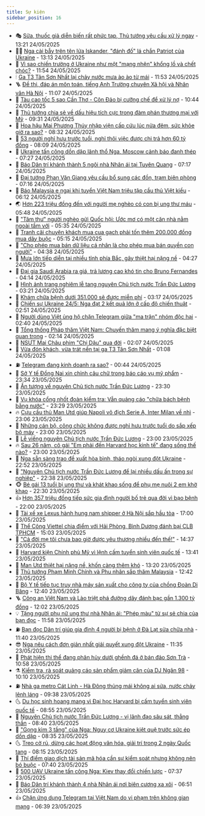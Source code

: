 ```yaml
---
title: Sự kiện
sidebar_position: 16
---
```


<!-- dantri-su-kien:START -->
- 🎭 [Sữa, thuốc giả diễn biến rất phức tạp, Thủ tướng yêu cầu xử lý ngay](https://dantri.com.vn/kinh-doanh/sua-thuoc-gia-dien-bien-rat-phuc-tap-thu-tuong-yeu-cau-xu-ly-ngay-20250524195226721.htm) - 13:21 24/05/2025
- 👨‍🏫 [Nga cài bẫy trên tên lửa Iskander, &quot;đánh đố&quot; lá chắn Patriot của Ukraine](https://dantri.com.vn/the-gioi/nga-cai-bay-tren-ten-lua-iskander-danh-do-la-chan-patriot-cua-ukraine-20250524195909701.htm) - 13:13 24/05/2025
- 🌮 [Vì sao chiến trường ở Ukraine như một &quot;mạng nhện&quot; khổng lồ và chết chóc?](https://dantri.com.vn/the-gioi/vi-sao-chien-truong-o-ukraine-nhu-mot-mang-nhen-khong-lo-va-chet-choc-20250524184348497.htm) - 11:54 24/05/2025
- 🕯 [Ga T3 Tân Sơn Nhất lại chảy nước mưa ào ào từ mái](https://dantri.com.vn/xa-hoi/ga-t3-tan-son-nhat-lai-chay-nuoc-mua-ao-ao-tu-mai-20250524180613106.htm) - 11:53 24/05/2025
- 🪜 [Đề thi, đáp án môn toán, tiếng Anh Trường chuyên Xã hội và Nhân văn Hà Nội](https://dantri.com.vn/giao-duc/de-thi-dap-an-mon-toan-tieng-anh-truong-chuyen-xa-hoi-va-nhan-van-ha-noi-20250524155236361.htm) - 11:07 24/05/2025
- 🐘 [Tàu cao tốc 5 sao Cần Thơ - Côn Đảo bị cưỡng chế để xử lý nợ](https://dantri.com.vn/xa-hoi/tau-cao-toc-5-sao-can-tho-con-dao-bi-cuong-che-de-xu-ly-no-20250524170237958.htm) - 10:44 24/05/2025
- 🤔 [Thủ tướng chia sẻ về dấu hiệu tích cực trong đàm phán thương mại với Mỹ](https://dantri.com.vn/kinh-doanh/thu-tuong-chia-se-ve-dau-hieu-tich-cuc-trong-dam-phan-thuong-mai-voi-my-20250524155722856.htm) - 09:31 24/05/2025
- 🧠 [Hoa hậu Mai Phương Thúy nhập viện cấp cứu lúc nửa đêm, sức khỏe giờ ra sao?](https://dantri.com.vn/giai-tri/hoa-hau-mai-phuong-thuy-nhap-vien-cap-cuu-luc-nua-dem-suc-khoe-gio-ra-sao-20250524142436141.htm) - 08:32 24/05/2025
- 📝 [53 người nghỉ hưu trước tuổi, nghỉ thôi việc được chi trả hơn 60 tỷ đồng](https://dantri.com.vn/noi-vu/53-nguoi-nghi-huu-truoc-tuoi-nghi-thoi-viec-duoc-chi-tra-hon-60-ty-dong-20250524145622203.htm) - 08:09 24/05/2025
- 🦏 [Ukraine tấn công dồn dập lãnh thổ Nga, Moscow cảnh báo đanh thép](https://dantri.com.vn/the-gioi/ukraine-tan-cong-don-dap-lanh-tho-nga-moscow-canh-bao-danh-thep-20250524141830202.htm) - 07:27 24/05/2025
- 🥰 [Báo Dân trí khánh thành 5 ngôi nhà Nhân ái tại Tuyên Quang](https://dantri.com.vn/tam-long-nhan-ai/bao-dan-tri-khanh-thanh-5-ngoi-nha-nhan-ai-tai-tuyen-quang-20250524131740553.htm) - 07:17 24/05/2025
- 🤗 [Đại tướng Phan Văn Giang yêu cầu bổ sung các đồn, trạm biên phòng](https://dantri.com.vn/xa-hoi/dai-tuong-phan-van-giang-yeu-cau-bo-sung-cac-don-tram-bien-phong-20250524140122773.htm) - 07:16 24/05/2025
- 🌈 [Báo Malaysia e ngại khi tuyển Việt Nam triệu tập cầu thủ Việt kiều](https://dantri.com.vn/the-thao/bao-malaysia-e-ngai-khi-tuyen-viet-nam-trieu-tap-cau-thu-viet-kieu-20250524131230184.htm) - 06:12 24/05/2025
- 🌏 [Hơn 223 triệu đồng đến với người mẹ nghèo có con bị ung thư máu](https://dantri.com.vn/tam-long-nhan-ai/hon-223-trieu-dong-den-voi-nguoi-me-ngheo-co-con-bi-ung-thu-mau-20250524115936173.htm) - 05:48 24/05/2025
- 💄 [&quot;Tâm thư&quot; người nghèo gửi Quốc hội: Ước mơ có một căn nhà nằm ngoài tầm với](https://dantri.com.vn/xa-hoi/tam-thu-nguoi-ngheo-gui-quoc-hoi-uoc-mo-co-mot-can-nha-nam-ngoai-tam-voi-20250524122202494.htm) - 05:35 24/05/2025
- 👺 [Tranh cãi chuyện khách mua cua gạch phải tốn thêm 200.000 đồng mua dây buộc](https://dantri.com.vn/du-lich/tranh-cai-chuyen-khach-mua-cua-gach-phai-ton-them-200000-dong-mua-day-buoc-20250524120805286.htm) - 05:15 24/05/2025
- 👹 [&quot;Cho phép mua bán dữ liệu cá nhân là cho phép mua bán quyền con người&quot;](https://dantri.com.vn/xa-hoi/cho-phep-mua-ban-du-lieu-ca-nhan-la-cho-phep-mua-ban-quyen-con-nguoi-20250524112758517.htm) - 04:38 24/05/2025
- 🌊 [Mưa lớn tiếp diễn tại nhiều tỉnh phía Bắc, gây thiệt hại nặng nề](https://dantri.com.vn/xa-hoi/mua-lon-tiep-dien-tai-nhieu-tinh-phia-bac-gay-thiet-hai-nang-ne-20250524112407432.htm) - 04:27 24/05/2025
- 🤠 [Đại gia Saudi Arabia ra giá, trả lương cao khó tin cho Bruno Fernandes](https://dantri.com.vn/the-thao/dai-gia-saudi-arabia-ra-gia-tra-luong-cao-kho-tin-cho-bruno-fernandes-20250524111404068.htm) - 04:14 24/05/2025
- 🎊 [Hình ảnh trang nghiêm lễ tang nguyên Chủ tịch nước Trần Đức Lương](https://dantri.com.vn/xa-hoi/hinh-anh-trang-nghiem-le-tang-nguyen-chu-tich-nuoc-tran-duc-luong-20250524101349159.htm) - 03:21 24/05/2025
- 🐘 [Khám chữa bệnh dưới 351.000 sẽ được miễn phí](https://dantri.com.vn/lao-dong-viec-lam/kham-chua-benh-duoi-351000-se-duoc-mien-phi-20250523143136312.htm) - 03:17 24/05/2025
- 💂 [Chiến sự Ukraine 24/5: Nga đạt 2 kết quả lớn ở cấp độ chiến thuật](https://dantri.com.vn/the-gioi/chien-su-ukraine-245-nga-dat-2-ket-qua-lon-o-cap-do-chien-thuat-20250524063318956.htm) - 02:51 24/05/2025
- 👹 [Người dùng Việt ủng hộ chặn Telegram giữa &quot;ma trận&quot; nhóm độc hại](https://dantri.com.vn/cong-nghe/nguoi-dung-viet-ung-ho-chan-telegram-giua-ma-tran-nhom-doc-hai-20250524083833072.htm) - 02:40 24/05/2025
- 🦒 [Tổng thống Pháp thăm Việt Nam: Chuyến thăm mang ý nghĩa đặc biệt quan trọng](https://dantri.com.vn/the-gioi/tong-thong-phap-tham-viet-nam-chuyen-tham-mang-y-nghia-dac-biet-quan-trong-20250524075825173.htm) - 02:14 24/05/2025
- 🗽 [NSƯT Mai Châu phim &quot;Chị Dậu&quot; qua đời](https://dantri.com.vn/giai-tri/nsut-mai-chau-phim-chi-dau-qua-doi-20250524085913900.htm) - 02:07 24/05/2025
- 💄 [Vừa đón khách, vừa trát nền tại ga T3 Tân Sơn Nhất](https://dantri.com.vn/xa-hoi/vua-don-khach-vua-trat-nen-tai-ga-t3-tan-son-nhat-20250524061701285.htm) - 01:08 24/05/2025
- ⛽️ [Telegram đang kinh doanh ra sao?](https://dantri.com.vn/kinh-doanh/telegram-dang-kinh-doanh-ra-sao-20250523180701475.htm) - 00:44 24/05/2025
- 🥷 [Sở Y tế Đồng Nai xin chỉnh câu chữ trong báo cáo vụ mỹ phẩm](https://dantri.com.vn/suc-khoe/so-y-te-dong-nai-xin-chinh-cau-chu-trong-bao-cao-vu-my-pham-20250524022553414.htm) - 23:34 23/05/2025
- 🤖 [Ấn tượng về nguyên Chủ tịch nước Trần Đức Lương](https://dantri.com.vn/xa-hoi/an-tuong-ve-nguyen-chu-tich-nuoc-tran-duc-luong-20250523161900368.htm) - 23:30 23/05/2025
- 🌊 [Vụ khóa cổng nhốt đoàn kiểm tra: Vẫn quảng cáo &quot;chữa bách bệnh bằng nước&quot;](https://dantri.com.vn/xa-hoi/vu-khoa-cong-nhot-doan-kiem-tra-van-quang-cao-chua-bach-benh-bang-nuoc-20250523145036527.htm) - 23:29 23/05/2025
- 🔥 [Cựu cầu thủ Man Utd giúp Napoli vô địch Serie A, Inter Milan về nhì](https://dantri.com.vn/the-thao/cuu-cau-thu-man-utd-giup-napoli-vo-dich-serie-a-inter-milan-ve-nhi-20250524060621037.htm) - 23:06 23/05/2025
- 🦏 [Những cán bộ, công chức không được nghỉ hưu trước tuổi do sắp xếp bộ máy](https://dantri.com.vn/noi-vu/nhung-can-bo-cong-chuc-khong-duoc-nghi-huu-truoc-tuoi-do-sap-xep-bo-may-20250523194024922.htm) - 23:00 23/05/2025
- 🐘 [Lễ viếng nguyên Chủ tịch nước Trần Đức Lương](https://dantri.com.vn/xa-hoi/le-vieng-nguyen-chu-tich-nuoc-tran-duc-luong-20250523151722197.htm) - 23:00 23/05/2025
- 🔥 [Sau 26 năm, cô gái &quot;Em phải đến Harvard học kinh tế&quot; đang sống thế nào?](https://dantri.com.vn/giao-duc/sau-26-nam-co-gai-em-phai-den-harvard-hoc-kinh-te-dang-song-the-nao-20250522162420636.htm) - 23:00 23/05/2025
- 💼 [Nga sẵn sàng trao đề xuất hòa bình, tháo ngòi xung đột Ukraine](https://dantri.com.vn/the-gioi/nga-san-sang-trao-de-xuat-hoa-binh-thao-ngoi-xung-dot-ukraine-20250524053959257.htm) - 22:52 23/05/2025
- 🚀 [&quot;Nguyên Chủ tịch nước Trần Đức Lương để lại nhiều dấu ấn trong sự nghiệp&quot;](https://dantri.com.vn/xa-hoi/nguyen-chu-tich-nuoc-tran-duc-luong-de-lai-nhieu-dau-an-trong-su-nghiep-20250523212323611.htm) - 22:38 23/05/2025
- 🐵 [Bé gái 13 tuổi bị ung thư và khát khao sống để phụ mẹ nuôi 2 em khờ khạo](https://dantri.com.vn/tam-long-nhan-ai/be-gai-13-tuoi-bi-ung-thu-va-khat-khao-song-de-phu-me-nuoi-2-em-kho-khao-20250514105641614.htm) - 22:30 23/05/2025
- 👍 [Hơn 357 triệu đồng tiếp sức gia đình người bố trẻ qua đời vì bạo bệnh](https://dantri.com.vn/tam-long-nhan-ai/hon-357-trieu-dong-tiep-suc-gia-dinh-nguoi-bo-tre-qua-doi-vi-bao-benh-20250523150523021.htm) - 22:00 23/05/2025
- 🚦 [Tài xế xe Lexus hành hung nam shipper ở Hà Nội sắp hầu tòa](https://dantri.com.vn/phap-luat/tai-xe-xe-lexus-hanh-hung-nam-shipper-o-ha-noi-sap-hau-toa-20250523213947332.htm) - 17:00 23/05/2025
- 🥸 [Thể Công Viettel chia điểm với Hải Phòng, Bình Dương đánh bại CLB TPHCM](https://dantri.com.vn/the-thao/the-cong-viettel-chia-diem-voi-hai-phong-binh-duong-danh-bai-clb-tphcm-20250523215910017.htm) - 15:03 23/05/2025
- 🥷 [&quot;Cả đời mẹ tôi chưa bao giờ được yêu thương nhiều đến thế!&quot;](https://dantri.com.vn/tam-long-nhan-ai/ca-doi-me-toi-chua-bao-gio-duoc-yeu-thuong-nhieu-den-the-20250523152037813.htm) - 14:37 23/05/2025
- 🤡 [Harvard kiện Chính phủ Mỹ vì lệnh cấm tuyển sinh viên quốc tế](https://dantri.com.vn/giao-duc/harvard-kien-chinh-phu-my-vi-lenh-cam-tuyen-sinh-vien-quoc-te-20250523202506885.htm) - 13:41 23/05/2025
- 🥳 [Man Utd thiệt hại nặng nề, khốn càng thêm khó](https://dantri.com.vn/the-thao/man-utd-thiet-hai-nang-ne-khon-cang-them-kho-20250523202034997.htm) - 13:20 23/05/2025
- 🤩 [Thủ tướng Phạm Minh Chính và Phu nhân sắp thăm Malaysia](https://dantri.com.vn/xa-hoi/thu-tuong-pham-minh-chinh-va-phu-nhan-sap-tham-malaysia-20250523193907634.htm) - 12:42 23/05/2025
- 🎡 [Bộ Y tế tiếp tục truy nhà máy sản xuất cho công ty của chồng Đoàn Di Băng](https://dantri.com.vn/suc-khoe/bo-y-te-tiep-tuc-truy-nha-may-san-xuat-cho-cong-ty-cua-chong-doan-di-bang-20250523193509104.htm) - 12:40 23/05/2025
- 🪜 [Công an Việt Nam và Lào triệt phá đường dây đánh bạc gần 1.300 tỷ đồng](https://dantri.com.vn/phap-luat/cong-an-viet-nam-va-lao-triet-pha-duong-day-danh-bac-gan-1300-ty-dong-20250523185822013.htm) - 12:02 23/05/2025
- 💡 [Tặng người phụ nữ ung thư nhà Nhân ái: &quot;Phép màu&quot; từ sự sẻ chia của bạn đọc](https://dantri.com.vn/tam-long-nhan-ai/tang-nguoi-phu-nu-ung-thu-nha-nhan-ai-phep-mau-tu-su-se-chia-cua-ban-doc-20250523144953966.htm) - 11:58 23/05/2025
- ⛽️ [Bạn đọc Dân trí giúp gia đình 4 người bị bệnh ở Đà Lạt sửa chữa nhà](https://dantri.com.vn/tam-long-nhan-ai/ban-doc-dan-tri-giup-gia-dinh-4-nguoi-bi-benh-o-da-lat-sua-chua-nha-20250523113231194.htm) - 11:40 23/05/2025
- 😎 [Nga nêu cách đơn giản nhất giải quyết xung đột Ukraine](https://dantri.com.vn/the-gioi/nga-neu-cach-don-gian-nhat-giai-quyet-xung-dot-ukraine-20250523182447541.htm) - 11:35 23/05/2025
- 🗽 [Phát hiện thi thể đang phân hủy dưới ghềnh đá ở bán đảo Sơn Trà](https://dantri.com.vn/phap-luat/phat-hien-thi-the-dang-phan-huy-duoi-ghenh-da-o-ban-dao-son-tra-20250523174523597.htm) - 10:58 23/05/2025
- ⚗️ [Kiểm tra, rà soát quảng cáo sản phẩm giảm cân của DJ Ngân 98](https://dantri.com.vn/suc-khoe/kiem-tra-ra-soat-quang-cao-san-pham-giam-can-cua-dj-ngan-98-20250523164325882.htm) - 10:10 23/05/2025
- ⛽️ [Nhà ga metro Cát Linh - Hà Đông thủng mái không ai sửa, nước chảy lênh láng](https://dantri.com.vn/xa-hoi/nha-ga-metro-cat-linh-ha-dong-thung-mai-khong-ai-sua-nuoc-chay-lenh-lang-20250523163052074.htm) - 09:38 23/05/2025
- 🌜 [Du học sinh hoang mang vì Đại học Harvard bị cấm tuyển sinh viên quốc tế](https://dantri.com.vn/giao-duc/du-hoc-sinh-hoang-mang-vi-dai-hoc-harvard-bi-cam-tuyen-sinh-vien-quoc-te-20250523153317244.htm) - 08:55 23/05/2025
- 🦩 [Nguyên Chủ tịch nước Trần Đức Lương - vị lãnh đạo sâu sát, thẳng thắn](https://dantri.com.vn/xa-hoi/nguyen-chu-tich-nuoc-tran-duc-luong-vi-lanh-dao-sau-sat-thang-than-20250523145959359.htm) - 08:40 23/05/2025
- 🦒 [&quot;Gọng kìm 3 tầng&quot; của Nga: Nguy cơ Ukraine kiệt quệ trước sức ép dồn dập](https://dantri.com.vn/the-gioi/gong-kim-3-tang-cua-nga-nguy-co-ukraine-kiet-que-truoc-suc-ep-don-dap-20250523145321385.htm) - 08:35 23/05/2025
- 🌜 [Treo cờ rủ, dừng các hoạt động văn hóa, giải trí trong 2 ngày Quốc tang](https://dantri.com.vn/xa-hoi/treo-co-ru-dung-cac-hoat-dong-van-hoa-giai-tri-trong-2-ngay-quoc-tang-20250523151202184.htm) - 08:15 23/05/2025
- 🐎 [Thí điểm giao dịch tài sản mã hóa cần sự kiểm soát nhưng không nên bó buộc](https://dantri.com.vn/kinh-doanh/thi-diem-giao-dich-tai-san-ma-hoa-can-su-kiem-soat-nhung-khong-nen-bo-buoc-20250523140541479.htm) - 07:40 23/05/2025
- 🌋 [500 UAV Ukraine tấn công Nga: Kiev thay đổi chiến lược](https://dantri.com.vn/the-gioi/500-uav-ukraine-tan-cong-nga-kiev-thay-doi-chien-luoc-20250523135732137.htm) - 07:37 23/05/2025
- 🧰 [Báo Dân trí khánh thành 4 nhà Nhân ái nơi biên cương xa xôi](https://dantri.com.vn/tam-long-nhan-ai/bao-dan-tri-khanh-thanh-4-nha-nhan-ai-noi-bien-cuong-xa-xoi-20250523130424499.htm) - 06:51 23/05/2025
- 👍 [Chặn ứng dụng Telegram tại Việt Nam do vi phạm trên không gian mạng](https://dantri.com.vn/cong-nghe/chan-ung-dung-telegram-tai-viet-nam-do-vi-pham-tren-khong-gian-mang-20250523132114927.htm) - 06:39 23/05/2025<!-- dantri-su-kien:END -->
